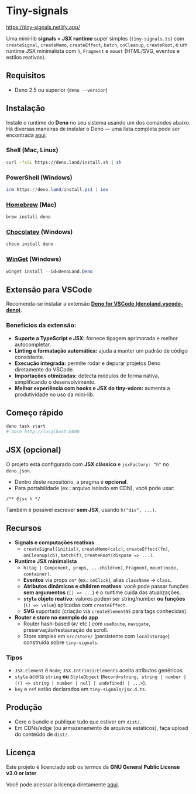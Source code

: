 # Tiny-signals

https://tiny-signals.netlify.app/

Uma mini-lib **signals + JSX runtime** super simples (`tiny-signals.ts`) com `createSignal`, `createMemo`, `createEffect`, `batch`, `onCleanup`, `createRoot`, e um runtime JSX minimalista com `h`, `Fragment` e `mount` (HTML/SVG, eventos e estilos reativos).

## Requisitos

- Deno 2.5 ou superior (`deno --version`)

## Instalação

Instale o runtime do **Deno** no seu sistema usando um dos comandos abaixo.  
Há diversas maneiras de instalar o Deno — uma lista completa pode ser encontrada [aqui](https://docs.deno.com/runtime/manual/getting_started/installation).

### Shell (Mac, Linux)

```sh
curl -fsSL https://deno.land/install.sh | sh
```

### PowerShell (Windows)

```powershell
irm https://deno.land/install.ps1 | iex
```

### [Homebrew](https://formulae.brew.sh/formula/deno) (Mac)

```sh
brew install deno
```

### [Chocolatey](https://chocolatey.org/packages/deno) (Windows)

```powershell
choco install deno
```

### [WinGet](https://winstall.app/apps/DenoLand.Deno) (Windows)

```powershell
winget install --id=DenoLand.Deno
```

## Extensão para VSCode

Recomenda-se instalar a extensão [**Deno for VSCode (denoland.vscode-deno)**](https://marketplace.visualstudio.com/items?itemName=denoland.vscode-deno).

### Benefícios da extensão:

- **Suporte a TypeScript e JSX:** fornece tipagem aprimorada e melhor autocompletar.  
- **Linting e formatação automática:** ajuda a manter um padrão de código consistente.  
- **Execução integrada:** permite rodar e depurar projetos Deno diretamente do VSCode.  
- **Importações otimizadas:** detecta módulos de forma nativa, simplificando o desenvolvimento.  
- **Melhor experiência com hooks e JSX do tiny-vdom:** aumenta a produtividade no uso da mini-lib.

## Começo rápido

```bash
deno task start
# abre http://localhost:8000
```

## JSX (opcional)

O projeto está configurado com **JSX clássico** e `jsxFactory: "h"` no `deno.json`.

- Dentro deste repositório, a pragma é **opcional**.
- Para portabilidade (ex.: arquivo isolado em CDN), você pode usar:

```tsx
/** @jsx h */
```

Também é possível escrever **sem JSX**, usando `h("div", ...)`.

## Recursos

- **Signals e computações reativas**
  - `createSignal(initial)`, `createMemo(calc)`, `createEffect(fn)`, `onCleanup(cb)`, `batch(f)`, `createRoot(dispose => ...)`.
- **Runtime JSX minimalista**
  - `h(tag | Component, props, ...children)`, `Fragment`, `mount(node, container)`.
  - **Eventos** via props `on*` (ex.: `onClick`), alias `className` → `class`.
  - **Atributos dinâmicos e children reativos**: você pode passar funções **sem argumentos** (`() => ...`) e o runtime cuida das atualizações.
  - **`style` objeto reativo**: valores podem ser string/number **ou funções** (`() => value`) aplicadas com `createEffect`.
  - **SVG** suportado (criação via `createElementNS` para tags conhecidas).
- **Router e store no exemplo do app**
  - Router hash-based (`#/` etc.) com `useRoute`, `navigate`, preservação/restauração de scroll.
  - Store simples em `src/store/` (persistente com `localStorage`) construída sobre `tiny-signals`.

### Tipos

- `JSX.Element` é `Node`; `JSX.IntrinsicElements` aceita atributos genéricos.
- `style` aceita `string` **ou** `StyleObject` (`Record<string, string | number | (() => string | number | null | undefined) | ...>`).
- `key` e `ref` estão declarados em `tiny-signals/jsx.d.ts`.

## Produção

- Gere o bundle e publique tudo que estiver em `dist/`.
- Em CDNs/edge (ou armazenamento de arquivos estáticos), faça upload do conteúdo de `dist/`.

## Licença

Este projeto é licenciado sob os termos da **GNU General Public License v3.0 or later**.

Você pode acessar a licença diretamente [aqui](https://www.gnu.org/licenses/gpl-3.0.txt).
